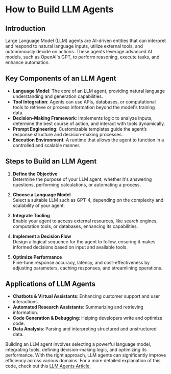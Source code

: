 # How to Build LLM Agents

## Introduction

Large Language Model (LLM) agents are AI-driven entities that can interpret and respond to natural language inputs, utilize external tools, and autonomously decide on actions. These agents leverage advanced AI models, such as OpenAI's GPT, to perform reasoning, execute tasks, and enhance automation.

## Key Components of an LLM Agent

- **Language Model**: The core of an LLM agent, providing natural language understanding and generation capabilities.
- **Tool Integration**: Agents can use APIs, databases, or computational tools to retrieve or process information beyond the model's training data.
- **Decision-Making Framework**: Implements logic to analyze inputs, determine the best course of action, and interact with tools dynamically.
- **Prompt Engineering**: Customizable templates guide the agent’s response structure and decision-making processes.
- **Execution Environment**: A runtime that allows the agent to function in a controlled and scalable manner.

## Steps to Build an LLM Agent

1. **Define the Objective**  
   Determine the purpose of your LLM agent, whether it's answering questions, performing calculations, or automating a process.

2. **Choose a Language Model**  
   Select a suitable LLM such as GPT-4, depending on the complexity and scalability of your agent.

3. **Integrate Tooling**  
   Enable your agent to access external resources, like search engines, computation tools, or databases, enhancing its capabilities.

4. **Implement a Decision Flow**  
   Design a logical sequence for the agent to follow, ensuring it makes informed decisions based on input and available tools.

5. **Optimize Performance**  
   Fine-tune response accuracy, latency, and cost-effectiveness by adjusting parameters, caching responses, and streamlining operations.

## Applications of LLM Agents

- **Chatbots & Virtual Assistants**: Enhancing customer support and user interactions.
- **Automated Research Assistants**: Summarizing and retrieving information.
- **Code Generation & Debugging**: Helping developers write and optimize code.
- **Data Analysis**: Parsing and interpreting structured and unstructured data.

Building an LLM agent involves selecting a powerful language model, integrating tools, defining decision-making logic, and optimizing its performance. With the right approach, LLM agents can significantly improve efficiency across various domains. For a more detailed explanation of this code, check out this [LLM Agents Article.](https://www.projectpro.io/article/llm-agents/1013)

